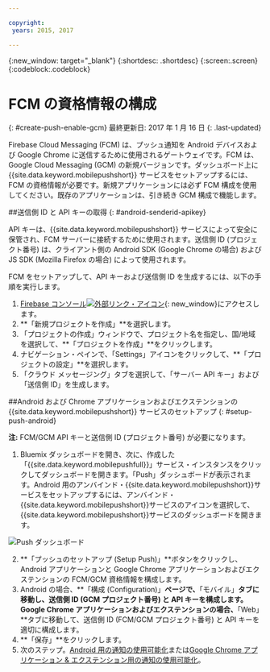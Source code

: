 ```yaml
---

copyright:
 years: 2015, 2017

---
```


{:new_window: target="_blank"}
{:shortdesc: .shortdesc}
{:screen:.screen}
{:codeblock:.codeblock}

# FCM の資格情報の構成
{: #create-push-enable-gcm}
最終更新日: 2017 年 1 月 16 日
{: .last-updated}

Firebase Cloud Messaging (FCM) は、プッシュ通知を Android デバイスおよび Google Chrome に送信するために使用されるゲートウェイです。FCM は、Google Cloud Messaging (GCM) の新規バージョンです。ダッシュボード上に {{site.data.keyword.mobilepushshort}} サービスをセットアップするには、FCM の資格情報が必要です。新規アプリケーションには必ず FCM 構成を使用してください。既存のアプリケーションは、引き続き GCM 構成で機能します。

##送信側 ID と API キーの取得
{: #android-senderid-apikey}

API キーは、{{site.data.keyword.mobilepushshort}} サービスによって安全に保管され、FCM サーバーに接続するために使用されます。送信側 ID (プロジェクト番号) は、クライアント側の Android SDK (Google Chrome の場合) および JS SDK (Mozilla Firefox の場合) によって使用されます。 

FCM をセットアップして、API キーおよび送信側 ID を生成するには、以下の手順を実行します。

1. [Firebase コンソール![外部リンク・アイコン](../../icons/launch-glyph.svg "外部リンク・アイコン")](https://console.firebase.google.com/?pli=1){: new_window}にアクセスします。
2. **「新規プロジェクトを作成」**を選択します。 
3. 「プロジェクトの作成」ウィンドウで、プロジェクト名を指定し、国/地域を選択して、**「プロジェクトを作成」**をクリックします。
3. ナビゲーション・ペインで、「Settings」アイコンをクリックして、**「プロジェクトの設定」**を選択します。
4. 「クラウド メッセージング」タブを選択して、「サーバー API キー」および「送信側 ID」を生成します。

##Android および Chrome アプリケーションおよびエクステンションの {{site.data.keyword.mobilepushshort}} サービスのセットアップ
{: #setup-push-android}

**注:** FCM/GCM API キーと送信側 ID (プロジェクト番号) が必要になります。

1. Bluemix ダッシュボードを開き、次に、作成した「{{site.data.keyword.mobilepushfull}}」サービス・インスタンスをクリックしてダッシュボードを開きます。「Push」ダッシュボードが表示されます。Android 用のアンバインド・{{site.data.keyword.mobilepushshort}}サービスをセットアップするには、アンバインド・{{site.data.keyword.mobilepushshort}}サービスのアイコンを選択して、{{site.data.keyword.mobilepushshort}}サービスのダッシュボードを開きます。  

![Push ダッシュボード](images/push_unbound.jpg)

2. **「プッシュのセットアップ (Setup Push)」**ボタンをクリックし、Android アプリケーションと Google Chrome アプリケーションおよびエクステンションの FCM/GCM 資格情報を構成します。
3. Android の場合、**「構成 (Configuration)」**ページで、**「モバイル」**タブに移動し、送信側 ID (GCM プロジェクト番号) と API キーを構成します。Google Chrome アプリケーションおよびエクステンションの場合、**「Web」**タブに移動して、送信側 ID (FCM/GCM プロジェクト番号) と API キーを適切に構成します。
4. **「保存」**をクリックします。
5. 次のステップ。[Android 用の通知の使用可能化](c_enable_push.html)または[Google Chrome アプリケーション & エクステンション用の通知の使用可能化](c_enable_push.html)。


